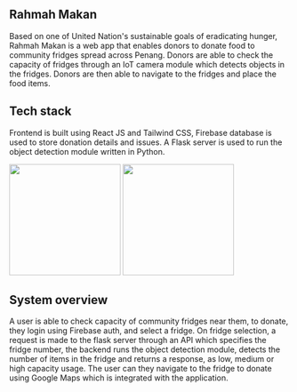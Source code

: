 ## Rahmah Makan

Based on one of United Nation's sustainable goals of eradicating hunger, Rahmah Makan is a web app that enables donors to 
donate food to community fridges spread across Penang. Donors are able to check the capacity of fridges through an IoT camera module which detects objects in the fridges. Donors are then able to navigate to the fridges and place the food items.

## Tech stack

Frontend is built using React JS and Tailwind CSS, Firebase database is used to store donation details and issues. A Flask server is used to run the object detection module written in Python.

<img src="https://www.gstatic.com/devrel-devsite/prod/vde5e97689c1d94fa683b9e5392f0f6b6562f68c8b527194cc7ca91d97bde649f/firebase/images/lockup.svg"  width="200" height="auto"></img>
<img src="https://www.datocms-assets.com/45470/1631110818-logo-react-js.png" width="200" height="auto"></img>


## System overview

A user is able to check capacity of community fridges near them, to donate, they login using Firebase auth, and select a fridge. On fridge selection, a request is made to the flask server through an API which specifies the fridge number, the backend runs the object detection module, detects the number of items in the fridge and returns a response, as low, medium or high capacity usage. The user can they navigate to the fridge to donate using Google Maps which is integrated with the application.

